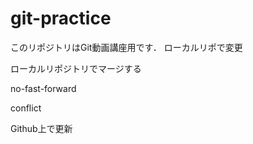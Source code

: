 # git-practice
このリポジトリはGit動画講座用です．
ローカルリポで変更

ローカルリポジトリでマージする

no-fast-forward

conflict

Github上で更新
